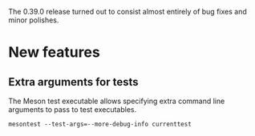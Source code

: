 The 0.39.0 release turned out to consist almost entirely of bug fixes and minor polishes.

# New features

## Extra arguments for tests

The Meson test executable allows specifying extra command line arguments to pass to test executables.

    mesontest --test-args=--more-debug-info currenttest
